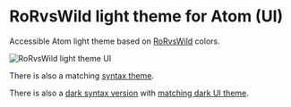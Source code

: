 # RoRvsWild light theme for Atom (UI)

Accessible Atom light theme based on [RoRvsWild](https://www.rorvswild.com) colors.

![RoRvsWild light theme UI](https://basesecrete.com/rorvswild-theme/rorvswild-theme-atom-light-ui.png)

There is also a matching [syntax theme](https://github.com/BaseSecrete/rorvswild-theme-atom-light-syntax).

There is also a [dark syntax version](https://github.com/BaseSecrete/rorvswild-theme-atom-dark-syntax) with [matching dark UI theme](https://github.com/BaseSecrete/rorvswild-theme-atom-dark-ui).
